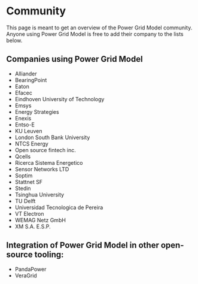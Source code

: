 <!--
SPDX-FileCopyrightText: Contributors to the Power Grid Model project <powergridmodel@lfenergy.org>

SPDX-License-Identifier: MPL-2.0
-->

# Community
This page is meant to get an overview of the Power Grid Model community. 
Anyone using Power Grid Model is free to add their company to the lists below.

## Companies using Power Grid Model
- Alliander
- BearingPoint
- Eaton
- Efacec
- Eindhoven University of Technology
- Emsys
- Energy Strategies
- Enexis
- Entso-E​
- KU Leuven
- London South Bank University
- NTCS Energy
- Open source fintech inc.
- Qcells
- Ricerca Sistema Energetico
- Sensor Networks LTD​
- Soptim
- Stattnet SF
- Stedin
- Tsinghua University​
- TU Delft
- Universidad Tecnologica de Pereira​
- VT Electron
- WEMAG Netz GmbH​
- XM S.A. E.S.P.

## Integration of Power Grid Model in other open-source tooling:
- PandaPower
- VeraGrid

